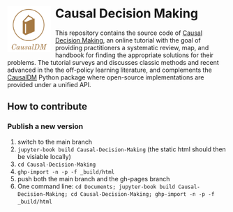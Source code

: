 <h1><img src="logo.png" width="100px" align="left" style="margin-right: 10px;"> Causal Decision Making</h1>

This repository contains the source code of [Causal Decision Making](http://causaldm.com/), an online tutorial with the goal of providing practitioners a systematic review, map, and handbook for finding the appropriate solutions for their problems. 
The tutorial surveys and discusses classic methods and recent advanced in the the off-policy learning literature, and complements the [CausalDM](https://github.com/CausalDM/CausalDM) Python package where open-source implementations are provided under a unified API. 

## How to contribute
### Publish a new version
1. switch to the main branch
2. `jupyter-book build Causal-Decision-Making` (the static html should then be visiable locally)
4. `cd Causal-Decision-Making`
3. `ghp-import -n -p -f _build/html`
4. push both the main branch and the gh-pages branch
5. One command line: `cd Documents; jupyter-book build Causal-Decision-Making; cd Causal-Decision-Making; ghp-import -n -p -f _build/html`
